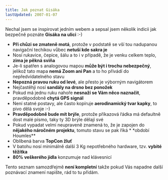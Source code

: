 ```yaml
---
title: Jak poznat Gisáka
lastUpdated: 2007-01-07
---
```


Nechal jsem se inspirovat jedním webem a sepsal jsem několik indicii jak
bezpečně poznáte **Gisáka na ulici** :-)

- **Při chůzi se zmateně motá**, protože v podstatě se vší tou nadupanou
  navigační techikou vůbec **netuší kde sakra je**
- Nosí rukavice, čepice, šálu a to i v případě, že je venku celkem teplo, **zima
  je pěkná sviňa**
- Je-li spatřen s analogovou mapou **může být i trochu nebezpečný**, jelikož
  tato mapa **nemá Zoom ani Pan** a to ho přivádí do nepředvídatelného stavu
- **Nepozná pravou ruku od levé**, ale přesto je výborným navigátorem
- Nejčastěhji nosí **sandály na drsno bez ponožek**
- Pokud má jednu ruku nahoře **nesnaží se Vám něco naznačit**, pravděpodobně
  **chytá GPS signál**
- Není statné postavy, ale často kopíruje **aerodinamický tvar kapky**, to pivo
  dělá svoje :-)
- **Pravděpodobně bude mít brýle**, protože příkazová řádka má defaultně dost
  malé písmo, taky ty 3D brýle dělají své
- Pokud vypadat velmi neupraveně znamená to, že je zapojen do **nějakého
  náročném projektu**, tomuto stavu se pak říká \* \*období Houmles\*\*
- Oblíbená barva **TopCon žluť**
- V batohu nosí minimálně další 3 Kg nepotřebného hardware, tzv. **vybité
  těžítka**
- **80% veškerého jídla** konzumuje nad klávesnicí

Tento seznam samozdřejmě **není kompletní** takže pokud Vás napadne další
poznávací znamení napište, rád to tu přidám.
